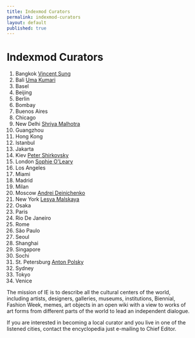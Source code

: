 ```yaml
---
title: Indexmod Curators
permalink: indexmod-curators
layout: default
published: true
---
```


# Indexmod Curators

1. Bangkok [Vincent Sung](sung-vincent)
1. Bali [Uma Kumari](kumari-uma)
1. Basel
1. Beijing
1. Berlin
1. Bombay
1. Buenos Aires
1. Chicago
1. New Delhi [Shriya Malhotra](malhotra-shriya)
1. Guangzhou
1. Hong Kong
1. Istanbul
1. Jakarta
1. Kiev [Peter Shirkovsky](shirkovsky-peter)
1. London [Sophie O'Leary](o-leary-sophie)
1. Los Angeles
1. Miami
1. Madrid
1. Milan
1. Moscow [Andrei Deinichenko](deinichenko-andrei)
1. New York [Lesya Malskaya](malskaya-lesya)
1. Osaka
1. Paris
1. Rio De Janeiro
1. Rome
1. São Paulo
1. Seoul
1. Shanghai
1. Singapore
1. Sochi
1. St. Petersburg [Anton Polsky](polsky-anton)
1. Sydney
1. Tokyo
1. Venice

The mission of IE is to describe all the cultural centers of the world, including artists, designers, galleries, museums, institutions, Biennial, Fashion Week, memes, art objects in an open wiki with a view to works of art forms from different parts of the world to lead an independent dialogue.

If you are interested in becoming a local curator and you live in one of the listened cities, contact the encyclopedia just e-mailing to Chief Editor.
